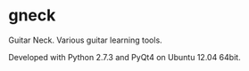 gneck
=====

Guitar Neck. Various guitar learning tools.

Developed with Python 2.7.3 and PyQt4 on Ubuntu 12.04 64bit.
